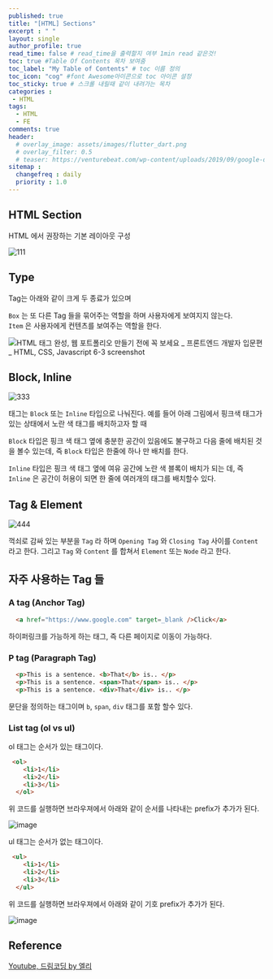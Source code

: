 ```yaml
---
published: true
title: "[HTML] Sections"
excerpt : " "
layout: single
author_profile: true
read_time: false # read_time을 출력할지 여부 1min read 같은것!
toc: true #Table Of Contents 목차 보여줌
toc_label: "My Table of Contents" # toc 이름 정의
toc_icon: "cog" #font Awesome아이콘으로 toc 아이콘 설정
toc_sticky: true # 스크롤 내릴때 같이 내려가는 목차
categories :
 - HTML
tags: 
  - HTML
  - FE
comments: true
header:
  # overlay_image: assets/images/flutter_dart.png
  # overlay_filter: 0.5
  # teaser: https://venturebeat.com/wp-content/uploads/2019/09/google-dart-flutter.png?w=578&strip=all
sitemap :
  changefreq : daily
  priority : 1.0
---
```


## HTML Section

HTML 에서 권장하는 기본 레이아웃 구성

![111](https://user-images.githubusercontent.com/35194820/148676504-17785e80-f51b-4a25-a011-da8147420fed.png)

## Type

Tag는 아래와 같이 크게 두 종료가 있으며  

`Box` 는 또 다른 Tag 들을 묶어주는 역할을 하며 사용자에게 보여지지 않는다.  
`Item` 은 사용자에게 컨텐츠를 보여주는 역할을 한다.

![HTML 태그 완성, 웹 포트폴리오 만들기 전에 꼭 보세요 _ 프론트엔드 개발자 입문편_ HTML, CSS, Javascript 6-3 screenshot](https://user-images.githubusercontent.com/35194820/148676608-2fd88a65-0a18-4d88-8210-2a607a00c492.png)

## Block, Inline

![333](https://user-images.githubusercontent.com/35194820/148676909-6db17fbc-8b23-4a8d-8504-a5a003d70419.png)

태그는 `Block` 또는 `Inline` 타입으로 나눠진다. 예를 들어 아래 그림에서 핑크색 태그가 있는 상태에서 노란 색 태그를 배치하고자 할 때  
  
`Block` 타입은 핑크 색 태그 옆에 충분한 공간이 있음에도 불구하고 다음 줄에 배치된 것을 볼수 있는데, 즉 `Block` 타입은 한줄에 하나 만 배치를 한다.  

`Inline` 타입은 핑크 색 태그 옆에 여유 공간에 노란 색 블록이 배치가 되는 데, 즉 `Inline` 은 공간이 허용이 되면 한 줄에 여러개의 태그를 배치할수 있다.

## Tag & Element

![444](https://user-images.githubusercontent.com/35194820/148676991-525f0502-4de9-4012-b4eb-ffebf3df4f79.png)

꺽쇠로 감싸 있는 부분을 `Tag` 라 하며 `Opening Tag` 와 `Closing Tag` 사이를 `Content` 라고 한다. 그리고 `Tag` 와 `Content` 를 합쳐서 `Element` 또는 `Node` 라고 한다.

## 자주 사용하는 Tag 들

### A tag (Anchor Tag)

~~~html
  <a href="https://www.google.com" target=_blank />Click</a>
~~~

하이퍼링크를 가능하게 하는 태그, 즉 다른 페이지로 이동이 가능하다.

### P tag (Paragraph Tag)

~~~html
  <p>This is a sentence. <b>That</b> is.. </p> 
  <p>This is a sentence. <span>That</span> is.. </p> 
  <p>This is a sentence. <div>That</div> is.. </p> 
~~~

문단을 정의하는 태그이며 `b`, `span`, `div` 태그를 포함 할수 있다.

### List tag (ol vs ul)

ol 태그는 순서가 있는 태그이다.

~~~html
 <ol>
    <li>1</li>
    <li>2</li>
    <li>3</li>
  </ol>
~~~

위 코드를 실행하면 브라우져에서 아래와 같이 순서를 나타내는 prefix가 추가가 된다.

![image](https://user-images.githubusercontent.com/35194820/148677502-675d08ff-7e85-4a7b-8b28-56c38143b24e.png)

ul 태그는 순서가 없는 태그이다.

~~~html
 <ul>
    <li>1</li>
    <li>2</li>
    <li>3</li>
  </ul>
~~~

위 코드를 실행하면 브라우져에서 아래와 같이 기호 prefix가 추가가 된다.

![image](https://user-images.githubusercontent.com/35194820/148677589-651ab5ac-e8f1-4bda-95f7-d5ae09e5dec1.png)

## Reference

[Youtube, 드림코딩 by 엘리](https://www.youtube.com/watch?v=OoA70D2TE0A)